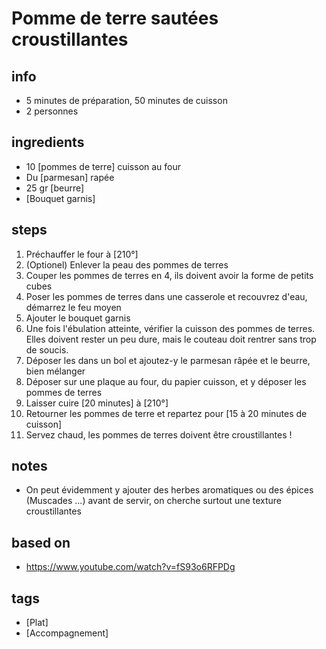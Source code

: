 # Pomme de terre sautées croustillantes

## info  
* 5 minutes de préparation, 50 minutes de cuisson
* 2 personnes

## ingredients
* 10 [pommes de terre] cuisson au four
* Du [parmesan] rapée 
* 25 gr [beurre]
* [Bouquet garnis]

## steps  
1. Préchauffer le four à [210°]
2. (Optionel) Enlever la peau des pommes de terres
3. Couper les pommes de terres en 4, ils doivent avoir la forme de petits cubes
4. Poser les pommes de terres dans une casserole et recouvrez d'eau, démarrez le feu moyen
5. Ajouter le bouquet garnis 
6. Une fois l'ébulation atteinte, vérifier la cuisson des pommes de terres. Elles doivent rester un peu dure, mais le couteau doit rentrer sans trop de soucis. 
7. Déposer les dans un bol et ajoutez-y le parmesan râpée et le beurre, bien mélanger
8. Déposer sur une plaque au four, du papier cuisson, et y déposer les pommes de terres 
9. Laisser cuire [20 minutes] à [210°]
10. Retourner les pommes de terre et repartez pour [15 à 20 minutes de cuisson]
11. Servez chaud, les pommes de terres doivent être croustillantes !

## notes 
* On peut évidemment y ajouter des herbes aromatiques ou des épices (Muscades ...) avant de servir, on cherche surtout une texture croustillantes

## based on  
* https://www.youtube.com/watch?v=fS93o6RFPDg

## tags
* [Plat]
* [Accompagnement]